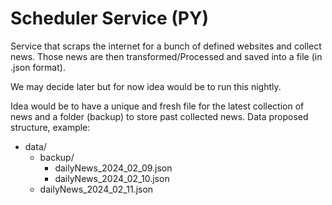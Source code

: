 # Scheduler Service (PY)

Service that scraps the internet for a bunch of defined websites and collect news. Those news are then transformed/Processed and saved into a file (in .json format).

We may decide later but for now idea would be to run this nightly.

Idea would be to have a unique and fresh file for the latest collection of news and a folder (backup) to store past collected news.
Data proposed structure, example:
- data/
    - backup/
        - dailyNews_2024_02_09.json
        - dailyNews_2024_02_10.json
    - dailyNews_2024_02_11.json
